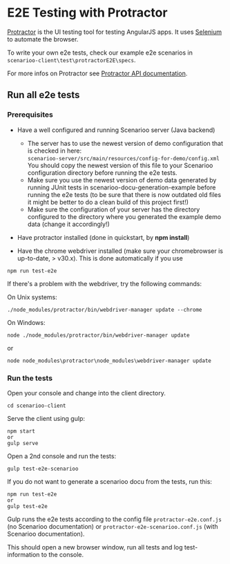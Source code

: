 # E2E Testing with Protractor

[Protractor](https://github.com/angular/protractor) is the UI testing tool for testing AngularJS apps. It uses [Selenium](http://www.seleniumhq.org/) to automate the browser.

To write your own e2e tests, check our example e2e scenarios in `scenarioo-client\test\protractorE2E\specs`.

For more infos on Protractor see [Protractor API documentation](http://angular.github.io/protractor/#/api).

## Run all e2e tests

### Prerequisites

 * Have a well configured and running Scenarioo server (Java backend)
   * The server has to use the newest version of demo configuration that is checked in here:  
     `scenarioo-server/src/main/resources/config-for-demo/config.xml`  
     You should copy the newest version of this file to your Scenarioo configuration directory before running the e2e tests.
   * Make sure you use the newest version of demo data generated by running JUnit tests in scenarioo-docu-generation-example before running the e2e tests (to be sure that there is now outdated old files it might be better to do a clean build of this project first!)
   * Make sure the configuration of your server has the directory configured to the directory where you generated the example demo data (change it accordingly!)

 * Have protractor installed (done in quickstart, by **npm install**)

 * Have the chrome webdriver installed (make sure your chromebrowser is up-to-date, > v30.x).
 This is done automatically if you use
 ```
 npm run test-e2e
 ```
 If there's a problem with the webdriver, try the following commands:
 
  On Unix systems:
  ```
  ./node_modules/protractor/bin/webdriver-manager update --chrome
  ```
  On Windows:
  ```
  node ./node_modules/protractor/bin/webdriver-manager update
  ```
  or
  ```  
  node node_modules\protractor\node_modules\webdriver-manager update
  ```

### Run the tests

Open your console and change into the client directory.

   ```
   cd scenarioo-client
   ```

Serve the client using gulp:

   ```
   npm start
   or
   gulp serve
   ```

Open a 2nd console and run the tests:

   ```
   gulp test-e2e-scenarioo
   ```

If you do not want to generate a scenarioo docu from the tests, run this:

   ```
   npm run test-e2e
   or
   gulp test-e2e
   ```

Gulp runs the e2e tests according to the config file `protractor-e2e.conf.js` (no Scenarioo documentation) or `protractor-e2e-scenarioo.conf.js` (with Scenarioo documentation).

This should open a new browser window, run all tests and log test-information to the console.
